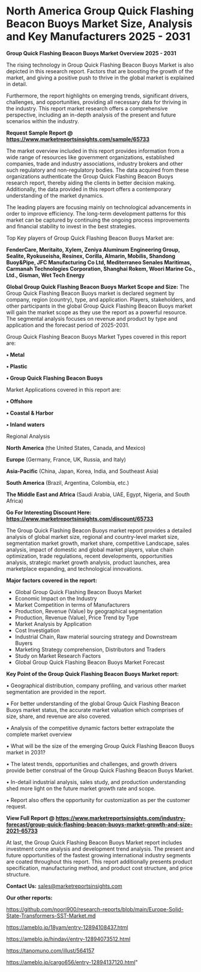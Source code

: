 # North America Group Quick Flashing Beacon Buoys Market Size, Analysis and Key Manufacturers 2025 - 2031

<Strong> Group Quick Flashing Beacon Buoys Market Overview 2025 - 2031</strong>

The rising technology in Group Quick Flashing Beacon Buoys Market is also depicted in this research report. Factors that are boosting the growth of the market, and giving a positive push to thrive in the global market is explained in detail.

Furthermore, the report highlights on emerging trends, significant drivers, challenges, and opportunities, providing all necessary data for thriving in the industry. This report market research offers a comprehensive perspective, including an in-depth analysis of the present and future scenarios within the industry.

<strong>Request Sample Report @ <a href=https://www.marketreportsinsights.com/sample/65733>https://www.marketreportsinsights.com/sample/65733</a></strong>

The market overview included in this report provides information from a wide range of resources like government organizations, established companies, trade and industry associations, industry brokers and other such regulatory and non-regulatory bodies. The data acquired from these organizations authenticate the Group Quick Flashing Beacon Buoys research report, thereby aiding the clients in better decision making. Additionally, the data provided in this report offers a contemporary understanding of the market dynamics.

The leading players are focusing mainly on technological advancements in order to improve efficiency. The long-term development patterns for this market can be captured by continuing the ongoing process improvements and financial stability to invest in the best strategies.

Top Key players of Group Quick Flashing Beacon Buoys Market are:

<strong>FenderCare, Meritaito, Xylem, Zeniya Aluminum Engineering Group, Sealite, Ryokuseisha, Resinex, Corilla, Almarin, Mobilis, Shandong Buoy&Pipe, JFC Manufacturing Co Ltd, Mediterraneo Senales Maritimas, Carmanah Technologies Corporation, Shanghai Rokem, Woori Marine Co., Ltd., Gisman, Wet Tech Energy</strong>

<strong><b>Global Group Quick Flashing Beacon Buoys Market Scope and Size:</b></strong>
The Group Quick Flashing Beacon Buoys market is declared segment by company, region (country), type, and application. Players, stakeholders, and other participants in the global Group Quick Flashing Beacon Buoys market will gain the market scope as they use the report as a powerful resource. The segmental analysis focuses on revenue and product by type and application and the forecast period of 2025-2031.

Group Quick Flashing Beacon Buoys Market Types covered in this report are:

<strong>• Metal

• Plastic

• Group Quick Flashing Beacon Buoys</strong>

Market Applications covered in this report are:

<strong>• Offshore

• Coastal & Harbor

• Inland waters</strong> 

Regional Analysis

<strong>North America</strong> (the United States, Canada, and Mexico)

<strong>Europe</strong> (Germany, France, UK, Russia, and Italy)

<strong>Asia-Pacific</strong> (China, Japan, Korea, India, and Southeast Asia)

<strong>South America</strong> (Brazil, Argentina, Colombia, etc.)

<strong>The Middle East and Africa</strong> (Saudi Arabia, UAE, Egypt, Nigeria, and South Africa)

<strong>Go For Interesting Discount Here: <a href=https://www.marketreportsinsights.com/discount/65733>https://www.marketreportsinsights.com/discount/65733</a></strong>

The Group Quick Flashing Beacon Buoys market report provides a detailed analysis of global market size, regional and country-level market size, segmentation market growth, market share, competitive Landscape, sales analysis, impact of domestic and global market players, value chain optimization, trade regulations, recent developments, opportunities analysis, strategic market growth analysis, product launches, area marketplace expanding, and technological innovations.

<strong><b>Major factors covered in the report:</b></strong>
<ul>
  <li>Global Group Quick Flashing Beacon Buoys Market </li>
  <li>Economic Impact on the Industry</li>
  <li>Market Competition in terms of Manufacturers</li>
  <li>Production, Revenue (Value) by geographical segmentation</li>
  <li>Production, Revenue (Value), Price Trend by Type</li>
  <li>Market Analysis by Application</li>
  <li>Cost Investigation</li>
  <li>Industrial Chain, Raw material sourcing strategy and Downstream Buyers</li>
  <li>Marketing Strategy comprehension, Distributors and Traders</li>
  <li>Study on Market Research Factors</li>
  <li>Global Group Quick Flashing Beacon Buoys Market Forecast</li>
</ul>

<strong><b>Key Point of the Group Quick Flashing Beacon Buoys Market report:</b></strong>

• Geographical distribution, company profiling, and various other market segmentation are provided in the report.

• For better understanding of the global Group Quick Flashing Beacon Buoys market status, the accurate market valuation which comprises of size, share, and revenue are also covered.

• Analysis of the competitive dynamic factors better extrapolate the complete market overview

• What will be the size of the emerging Group Quick Flashing Beacon Buoys market in 2031?

• The latest trends, opportunities and challenges, and growth drivers provide better construal of the Group Quick Flashing Beacon Buoys Market.

• In-detail industrial analysis, sales study, and production understanding shed more light on the future market growth rate and scope.

• Report also offers the opportunity for customization as per the customer request.

<strong><b>View Full Report @ <a href=https://www.marketreportsinsights.com/industry-forecast/group-quick-flashing-beacon-buoys-market-growth-and-size-2021-65733>https://www.marketreportsinsights.com/industry-forecast/group-quick-flashing-beacon-buoys-market-growth-and-size-2021-65733</a></b></strong>


At last, the Group Quick Flashing Beacon Buoys Market report includes investment come analysis and development trend analysis. The present and future opportunities of the fastest growing international industry segments are coated throughout this report. This report additionally presents product specification, manufacturing method, and product cost structure, and price structure.

<strong>Contact Us:</strong>
sales@marketreportsinsights.com

<strong>Our other reports:</strong>

<a href=https://github.com/noori900/research-reports/blob/main/Europe-Solid-State-Transformers-SST-Market.md>https://github.com/noori900/research-reports/blob/main/Europe-Solid-State-Transformers-SST-Market.md</a>

<a href=https://ameblo.jp/18yam/entry-12894108437.html>https://ameblo.jp/18yam/entry-12894108437.html</a>

<a href=https://ameblo.jp/hindavi/entry-12894073512.html>https://ameblo.jp/hindavi/entry-12894073512.html</a>

<a href=https://tanomuno.com/illust/564157>https://tanomuno.com/illust/564157</a>

<a href=https://ameblo.jp/cargo656/entry-12894137120.html>https://ameblo.jp/cargo656/entry-12894137120.html</a>"
